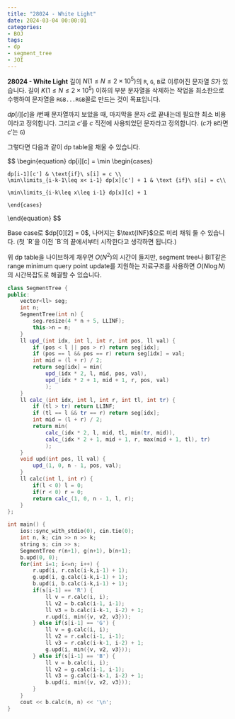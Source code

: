 ```yaml
---
title: "28024 - White Light"
date: 2024-03-04 00:00:01
categories:
- BOJ
tags:
- dp
- segment_tree
- JOI
---
```


**28024 - White Light**
길이 $N(1\leq N\leq2\times10^5)$의 `R`, `G`, `B`로 이루어진 문자열 $S$가 있습니다. 길이 $K(1\leq N\leq2\times 10^5)$ 이하의 부분 문자열을 삭제하는 작업을 최소한으로 수행하여 문자열을 `RGB...RGB`꼴로 만드는 것이 목표입니다.

$dp[i][c]$을 $i$번째 문자열까지 보았을 때, 마지막을 문자 $c$​​로 끝내는데 필요한 최소 비용이라고 정의합니다. 
그리고 $c'$를 $c$ 직전에 사용되었던 문자라고 정의합니다. ($c$가 `B`라면 $c'$는 `G`)

그렇다면 다음과 같이 dp table을 채울 수 있습니다. 

<div>

$$
\begin{equation}
	dp[i][c] = \min
	\begin{cases}
	
	dp[i-1][c'] & \text{if}\ s[i] = c \\
	\min\limits_{i-k-1\leq x< i-1} dp[x][c'] + 1 & \text {if}\ s[i] = c\\
	
	\min\limits_{i-k\leq x\leq i-1} dp[x][c] + 1
	
	\end{cases}
\end{equation}
$$

</div>Base case로 $dp[0][2] = 0$, 나머지는 $\text{INF}$으로 미리 채워 둘 수 있습니다. (첫 `R`을 이전 `B`의 끝에서부터 시작한다고 생각하면 됩니다.)

위 dp table을 나이브하게 채우면 $O(N^2)$의 시간이 들지만, segment tree나 BIT같은 range minimum query point update를 지원하는 자료구조를 사용하면 $O(N\log N)$의 시간복잡도로 해결할 수 있습니다.

```cpp
class SegmentTree {
public:
    vector<ll> seg;
    int n;
    SegmentTree(int n) {
        seg.resize(4 * n + 5, LLINF);
        this->n = n;
    }
    ll upd_(int idx, int l, int r, int pos, ll val) {
        if (pos < l || pos > r) return seg[idx];
        if (pos == l && pos == r) return seg[idx] = val;
        int mid = (l + r) / 2;
        return seg[idx] = min(
            upd_(idx * 2, l, mid, pos, val),
            upd_(idx * 2 + 1, mid + 1, r, pos, val)
            );
    }
    ll calc_(int idx, int l, int r, int tl, int tr) {
        if (tl > tr) return LLINF;
        if (tl == l && tr == r) return seg[idx];
        int mid = (l + r) / 2;
        return min(
            calc_(idx * 2, l, mid, tl, min(tr, mid)),
            calc_(idx * 2 + 1, mid + 1, r, max(mid + 1, tl), tr)
            );
    }
    void upd(int pos, ll val) {
        upd_(1, 0, n - 1, pos, val);
    }
    ll calc(int l, int r) {
        if(l < 0) l = 0;
        if(r < 0) r = 0;
        return calc_(1, 0, n - 1, l, r);
    }
};

int main() {
    ios::sync_with_stdio(0), cin.tie(0);
    int n, k; cin >> n >> k;
    string s; cin >> s;
    SegmentTree r(n+1), g(n+1), b(n+1);
    b.upd(0, 0);
    for(int i=1; i<=n; i++) {
        r.upd(i, r.calc(i-k,i-1) + 1);
        g.upd(i, g.calc(i-k,i-1) + 1);
        b.upd(i, b.calc(i-k,i-1) + 1);
        if(s[i-1] == 'R') {
            ll v = r.calc(i, i);
            ll v2 = b.calc(i-1, i-1);
            ll v3 = b.calc(i-k-1, i-2) + 1;
            r.upd(i, min({v, v2, v3}));
        } else if(s[i-1] == 'G') {
            ll v = g.calc(i, i);
            ll v2 = r.calc(i-1, i-1);
            ll v3 = r.calc(i-k-1, i-2) + 1;
            g.upd(i, min({v, v2, v3}));
        } else if(s[i-1] == 'B') {
            ll v = b.calc(i, i);
            ll v2 = g.calc(i-1, i-1);
            ll v3 = g.calc(i-k-1, i-2) + 1;
            b.upd(i, min({v, v2, v3}));
        }
    }
    cout << b.calc(n, n) << '\n';
}
```

